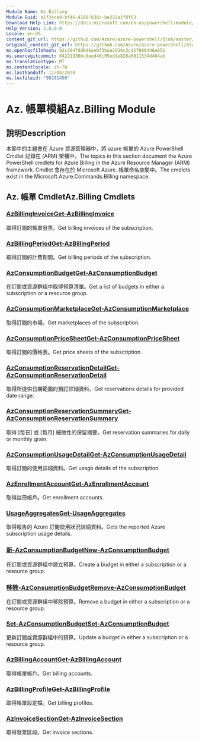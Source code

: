 ```yaml
---
Module Name: Az.Billing
Module Guid: a1f34ce9-bf46-4180-b36c-be232a1f8f63
Download Help Link: https://docs.microsoft.com/en-us/powershell/module/az.billing
Help Version: 2.0.0.0
Locale: en-US
content_git_url: https://github.com/Azure/azure-powershell/blob/master/src/Billing/Billing/help/Az.Billing.md
original_content_git_url: https://github.com/Azure/azure-powershell/blob/master/src/Billing/Billing/help/Az.Billing.md
ms.openlocfilehash: 92c2047dd0d6aebf3baa2934c3cd2f006d46e651
ms.sourcegitcommit: 04221336bc9eed46c05ed1e828a6811534d4b4ab
ms.translationtype: MT
ms.contentlocale: zh-TW
ms.lasthandoff: 12/08/2020
ms.locfileid: "98281450"
---
```

# <span data-ttu-id="a7973-101">Az. 帳單模組</span><span class="sxs-lookup"><span data-stu-id="a7973-101">Az.Billing Module</span></span>
## <span data-ttu-id="a7973-102">說明</span><span class="sxs-lookup"><span data-stu-id="a7973-102">Description</span></span>
<span data-ttu-id="a7973-103">本節中的主題會在 Azure 資源管理器中，將 azure 帳單的 Azure PowerShell Cmdlet 記錄在 (ARM) 架構中。</span><span class="sxs-lookup"><span data-stu-id="a7973-103">The topics in this section document the Azure PowerShell cmdlets for Azure Billing in the Azure Resource Manager (ARM) framework.</span></span> <span data-ttu-id="a7973-104">Cmdlet 會存在於 Microsoft Azure. 帳單命名空間中。</span><span class="sxs-lookup"><span data-stu-id="a7973-104">The cmdlets exist in the Microsoft.Azure.Commands.Billing namespace.</span></span>

## <span data-ttu-id="a7973-105">Az. 帳單 Cmdlet</span><span class="sxs-lookup"><span data-stu-id="a7973-105">Az.Billing Cmdlets</span></span>
### [<span data-ttu-id="a7973-106">AzBillingInvoice</span><span class="sxs-lookup"><span data-stu-id="a7973-106">Get-AzBillingInvoice</span></span>](Get-AzBillingInvoice.md)
<span data-ttu-id="a7973-107">取得訂閱的帳單發票。</span><span class="sxs-lookup"><span data-stu-id="a7973-107">Get billing invoices of the subscription.</span></span>

### [<span data-ttu-id="a7973-108">AzBillingPeriod</span><span class="sxs-lookup"><span data-stu-id="a7973-108">Get-AzBillingPeriod</span></span>](Get-AzBillingPeriod.md)
<span data-ttu-id="a7973-109">取得訂閱的計費期間。</span><span class="sxs-lookup"><span data-stu-id="a7973-109">Get billing periods of the subscription.</span></span>

### [<span data-ttu-id="a7973-110">AzConsumptionBudget</span><span class="sxs-lookup"><span data-stu-id="a7973-110">Get-AzConsumptionBudget</span></span>](Get-AzConsumptionBudget.md)
<span data-ttu-id="a7973-111">在訂閱或資源群組中取得預算清單。</span><span class="sxs-lookup"><span data-stu-id="a7973-111">Get a list of budgets in either a subscription or a resource group.</span></span>

### [<span data-ttu-id="a7973-112">AzConsumptionMarketplace</span><span class="sxs-lookup"><span data-stu-id="a7973-112">Get-AzConsumptionMarketplace</span></span>](Get-AzConsumptionMarketplace.md)
<span data-ttu-id="a7973-113">取得訂閱的市場。</span><span class="sxs-lookup"><span data-stu-id="a7973-113">Get marketplaces of the subscription.</span></span>

### [<span data-ttu-id="a7973-114">AzConsumptionPriceSheet</span><span class="sxs-lookup"><span data-stu-id="a7973-114">Get-AzConsumptionPriceSheet</span></span>](Get-AzConsumptionPriceSheet.md)
<span data-ttu-id="a7973-115">取得訂閱的價格表。</span><span class="sxs-lookup"><span data-stu-id="a7973-115">Get price sheets of the subscription.</span></span>

### [<span data-ttu-id="a7973-116">AzConsumptionReservationDetail</span><span class="sxs-lookup"><span data-stu-id="a7973-116">Get-AzConsumptionReservationDetail</span></span>](Get-AzConsumptionReservationDetail.md)
<span data-ttu-id="a7973-117">取得所提供日期範圍的預訂詳細資料。</span><span class="sxs-lookup"><span data-stu-id="a7973-117">Get reservations details for provided date range.</span></span>

### [<span data-ttu-id="a7973-118">AzConsumptionReservationSummary</span><span class="sxs-lookup"><span data-stu-id="a7973-118">Get-AzConsumptionReservationSummary</span></span>](Get-AzConsumptionReservationSummary.md)
<span data-ttu-id="a7973-119">取得 [每日] 或 [每月] 細微性的保留摘要。</span><span class="sxs-lookup"><span data-stu-id="a7973-119">Get reservation summaries for daily or monthly grain.</span></span>

### [<span data-ttu-id="a7973-120">AzConsumptionUsageDetail</span><span class="sxs-lookup"><span data-stu-id="a7973-120">Get-AzConsumptionUsageDetail</span></span>](Get-AzConsumptionUsageDetail.md)
<span data-ttu-id="a7973-121">取得訂閱的使用詳細資料。</span><span class="sxs-lookup"><span data-stu-id="a7973-121">Get usage details of the subscription.</span></span>

### [<span data-ttu-id="a7973-122">AzEnrollmentAccount</span><span class="sxs-lookup"><span data-stu-id="a7973-122">Get-AzEnrollmentAccount</span></span>](Get-AzEnrollmentAccount.md)
<span data-ttu-id="a7973-123">取得註冊帳戶。</span><span class="sxs-lookup"><span data-stu-id="a7973-123">Get enrollment accounts.</span></span>

### [<span data-ttu-id="a7973-124">UsageAggregates</span><span class="sxs-lookup"><span data-stu-id="a7973-124">Get-UsageAggregates</span></span>](Get-UsageAggregates.md)
<span data-ttu-id="a7973-125">取得報告的 Azure 訂閱使用狀況詳細資料。</span><span class="sxs-lookup"><span data-stu-id="a7973-125">Gets the reported Azure subscription usage details.</span></span>

### [<span data-ttu-id="a7973-126">新-AzConsumptionBudget</span><span class="sxs-lookup"><span data-stu-id="a7973-126">New-AzConsumptionBudget</span></span>](New-AzConsumptionBudget.md)
<span data-ttu-id="a7973-127">在訂閱或資源群組中建立預算。</span><span class="sxs-lookup"><span data-stu-id="a7973-127">Create a budget in either a subscription or a resource group.</span></span>

### [<span data-ttu-id="a7973-128">移除-AzConsumptionBudget</span><span class="sxs-lookup"><span data-stu-id="a7973-128">Remove-AzConsumptionBudget</span></span>](Remove-AzConsumptionBudget.md)
<span data-ttu-id="a7973-129">在訂閱或資源群組中移除預算。</span><span class="sxs-lookup"><span data-stu-id="a7973-129">Remove a budget in either a subscription or a resource group.</span></span>

### [<span data-ttu-id="a7973-130">Set-AzConsumptionBudget</span><span class="sxs-lookup"><span data-stu-id="a7973-130">Set-AzConsumptionBudget</span></span>](Set-AzConsumptionBudget.md)
<span data-ttu-id="a7973-131">更新訂閱或資源群組中的預算。</span><span class="sxs-lookup"><span data-stu-id="a7973-131">Update a budget in either a subscription or a resource group.</span></span>

### [<span data-ttu-id="a7973-132">AzBillingAccount</span><span class="sxs-lookup"><span data-stu-id="a7973-132">Get-AzBillingAccount</span></span>](Get-AzBillingAccount.md)
<span data-ttu-id="a7973-133">取得帳單帳戶。</span><span class="sxs-lookup"><span data-stu-id="a7973-133">Get billing accounts.</span></span>

### [<span data-ttu-id="a7973-134">AzBillingProfile</span><span class="sxs-lookup"><span data-stu-id="a7973-134">Get-AzBillingProfile</span></span>](Get-AzBillingProfile.md)
<span data-ttu-id="a7973-135">取得帳單設定檔。</span><span class="sxs-lookup"><span data-stu-id="a7973-135">Get billing profiles.</span></span>

### [<span data-ttu-id="a7973-136">AzInvoiceSection</span><span class="sxs-lookup"><span data-stu-id="a7973-136">Get-AzInvoiceSection</span></span>](Get-AzInvoiceSection.md)
<span data-ttu-id="a7973-137">取得發票區段。</span><span class="sxs-lookup"><span data-stu-id="a7973-137">Get invoice sections.</span></span>

